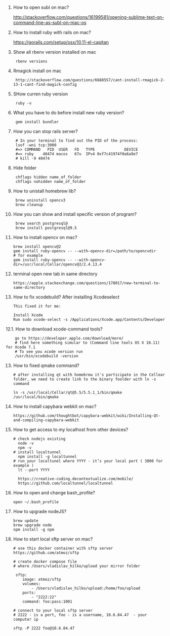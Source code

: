 1. How to open subl on mac?

    http://stackoverflow.com/questions/16199581/opening-sublime-text-on-command-line-as-subl-on-mac-os

2. How to install ruby with rails on mac?
    
    https://gorails.com/setup/osx/10.11-el-capitan

3. Show all rbenv version installed on mac
    
        rbenv versions
5. Rmagick install on mac
        
        http://stackoverflow.com/questions/6688557/cant-install-rmagick-2-13-1-cant-find-magick-config
4. SHow curren ruby version 
    
        ruby -v
5. What you have to do before install new ruby version?
    
        gem install bundler
6. How you can stop rails server?
        
        
        # In your terminal to find out the PID of the process:
        lsof -wni tcp:3000
        #=> COMMAND   PID  USER   FD   TYPE             DEVICE
        #=> ruby    40474 macos   67u  IPv4 0xf7c41974f0a6a9e7
        # kill -9 40474

7. Hide folder
        
        chflags hidden name_of_folder
        chflags nohidden name_of_folder
8. How to unistall homebrew lib?
        
        brew uninstall opencv3
        brew cleanup
9. How you can show and install specific version of program?
        
        brew search postgresql@
        brew install postgresql@9.5
        
10. How to install opencv on mac?
        
        brew install opencv@2
        gem install ruby-opencv -- --with-opencv-dir=/path/to/opencvdir
        # for example
        gem install ruby-opencv -- --with-opencv-dir=/usr/local/Cellar/opencv@2/2.4.13.4
11. terminal open new tab in same directory
        
        https://apple.stackexchange.com/questions/178017/new-terminal-to-same-directory
12. How to fix xcodebuild? After installing Xcodeselect
        
        This fixed it for me:

        Install Xcode
        Run sudo xcode-select -s /Applications/Xcode.app/Contents/Developer
12.1. How to download xcode-command tools?
        
        go to https://developer.apple.com/download/more/
        # find here something simular to (Command line tools OS X 10.11) for Xcode 7.1
        # To see you xcode version run 
        /usr/bin/xcodebuild -version
13. How to fixed qmake command?
    
        # after installing qt with homebrew it's participate in the Cellear folder, we need to create link to the binary foolder with ln -s command
        
        ln -s /usr/local/Cellar/qt@5.5/5.5.1_1/bin/qmake /usr/local/bin/qmake
14. How to install capybara webkit on mac?
        
        https://github.com/thoughtbot/capybara-webkit/wiki/Installing-Qt-and-compiling-capybara-webkit
15. How to get access to my localhost from other devices?
        
        # check nodejs existing
          node -v
          npm -v
        # install localtunnel
          npm install -g localtunnel
        # run your localtunel where YYYY - it’s your local port ( 3000 for example )
          lt --port YYYY
          
          https://creative-coding.decontextualize.com/mobile/
          https://github.com/localtunnel/localtunnel
16. How to open and change bash_profile?
        
        open ~/.bash_profile
17. How to upgrade nodeJS?

        brew update
        brew upgrade node
        npm install -g npm
        
18. How to start local sftp server on mac?
        
        # use this docker container with sftp server
        https://github.com/atmoz/sftp
        
        # create docker compose file
        # where /Users/vladislav_hilko/upload your mirror folder
        
         sftp:
            image: atmoz/sftp
            volumes:
                - /Users/vladislav_hilko/upload:/home/foo/upload
            ports:
                - "2222:22"
            command: foo:pass:1001
            
        # connect to your local sftp server
        # 2222 - is a port, foo - is a username, 10.6.84.47  - your computer ip
        
        sftp -P 2222 foo@10.6.84.47 
